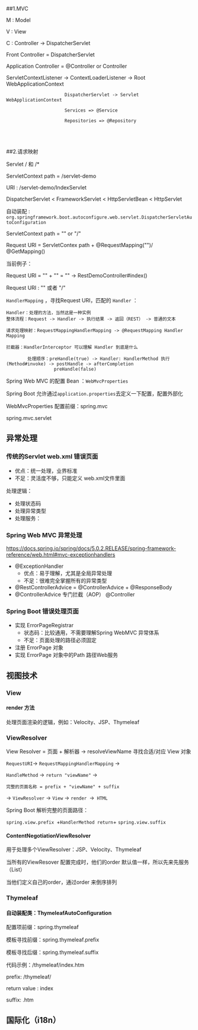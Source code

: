 ##1.MVC

M : Model

V : View

C : Controller -> DispatcherServlet

Front Controller = DispatcherServlet

Application Controller = @Controller or Controller


ServletContextListener -> ContextLoaderListener -> Root WebApplicationContext

						  DispatcherServlet -> Servlet WebApplicationContext

						  Services => @Service

						  Repositories => @Repository

​						  
​						  
​						  
##2.请求映射

Servlet / 和 /*


ServletContext path = /servlet-demo

URI : /servlet-demo/IndexServlet


DispatcherServlet < FrameworkServlet < HttpServletBean < HttpServlet

自动装配 : `org.springframework.boot.autoconfigure.web.servlet.DispatcherServletAutoConfiguration`

ServletContext path = "" or "/"

Request URI = ServletContex path + @RequestMapping("")/ @GetMapping()

当前例子：

Request URI = "" + "" = "" -> RestDemoController#index()

Request URI : "" 或者 "/"

`HandlerMapping` ，寻找Request URI，匹配的 `Handler` ：

	Handler：处理的方法，当然这是一种实例
	整体流程：Request -> Handler -> 执行结果 -> 返回（REST） -> 普通的文本
	
	请求处理映射：RequestMappingHandlerMapping -> @RequestMapping Handler Mapping
	
	拦截器：HandlerInterceptor 可以理解 Handler 到底是什么
	
			处理顺序：preHandle(true) -> Handler: HandlerMethod 执行(Method#invoke) -> postHandle -> afterCompletion
					  preHandle(false)


Spring Web MVC 的配置 Bean ：`WebMvcProperties`

Spring Boot 允许通过` application.properties `去定义一下配置，配置外部化

WebMvcProperties 配置前缀：spring.mvc

spring.mvc.servlet 



## 异常处理

### 传统的Servlet web.xml 错误页面

* 优点：统一处理，业界标准
* 不足：灵活度不够，只能定义 web.xml文件里面

<error-page> 处理逻辑：

 * 处理状态码 <error-code>
 * 处理异常类型 <exception-type>
 * 处理服务：<location>


### Spring Web MVC 异常处理

https://docs.spring.io/spring/docs/5.0.2.RELEASE/spring-framework-reference/web.html#mvc-exceptionhandlers

 * @ExceptionHandler
    * 优点：易于理解，尤其是全局异常处理
    * 不足：很难完全掌握所有的异常类型
 * @RestControllerAdvice = @ControllerAdvice + @ResponseBody
 * @ControllerAdvice 专门拦截（AOP） @Controller





### Spring Boot 错误处理页面

 * 实现 ErrorPageRegistrar
    * 状态码：比较通用，不需要理解Spring WebMVC 异常体系
    * 不足：页面处理的路径必须固定
 * 注册 ErrorPage 对象
 * 实现 ErrorPage 对象中的Path 路径Web服务



## 视图技术

### View

#### render 方法

处理页面渲染的逻辑，例如：Velocity、JSP、Thymeleaf

### ViewResolver

View Resolver = 页面 + 解析器 -> resolveViewName 寻找合适/对应 View 对象



`RequestURI`-> `RequestMappingHandlerMapping` ->

`HandleMethod` -> `return "viewName"` ->

`完整的页面名称 = prefix + "viewName" + suffix `

-> `ViewResolver` -> `View` -> `render `->` HTML`



Spring Boot 解析完整的页面路径：

`spring.view.prefix `+` HandlerMethod return `+ `spring.view.suffix`



#### ContentNegotiationViewResolver



用于处理多个ViewResolver：JSP、Velocity、Thymeleaf

当所有的ViewResover 配置完成时，他们的order 默认值一样，所以先来先服务（List）



当他们定义自己的order，通过order 来倒序排列



### Thymeleaf





#### 自动装配类：ThymeleafAutoConfiguration



配置项前缀：spring.thymeleaf

模板寻找前缀：spring.thymeleaf.prefix

模板寻找后缀：spring.thymeleaf.suffix



代码示例：/thymeleaf/index.htm

prefix: /thymeleaf/

return value : index

suffix: .htm



## 国际化（i18n）





#### 

​	








